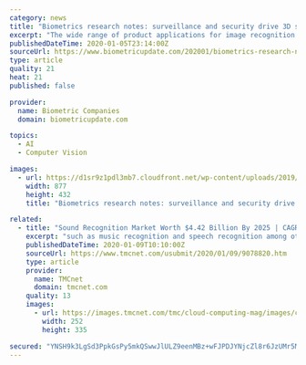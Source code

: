 ```yaml
---
category: news
title: "Biometrics research notes: surveillance and security drive 3D sensors, image and facial recognition markets"
excerpt: "The wide range of product applications for image recognition is expected to boost market growth. The “Image recognition market…” report covers facial recognition, object recognition, pattern recognition, and optical character recognition, and predicts a 19.6 percent CAGR from $20.19 billion in 2018. An increasing number of products in the ..."
publishedDateTime: 2020-01-05T23:14:00Z
sourceUrl: https://www.biometricupdate.com/202001/biometrics-research-notes-surveillance-and-security-drive-3d-sensors-image-and-facial-recognition-markets
type: article
quality: 21
heat: 21
published: false

provider:
  name: Biometric Companies
  domain: biometricupdate.com

topics:
  - AI
  - Computer Vision

images:
  - url: https://d1sr9z1pdl3mb7.cloudfront.net/wp-content/uploads/2019/10/30130121/facial-biometrics-and-other-visual-intelligence-capabilities-in-smart-city-systems.jpg
    width: 877
    height: 432
    title: "Biometrics research notes: surveillance and security drive 3D sensors, image and facial recognition markets"

related:
  - title: "Sound Recognition Market Worth $4.42 Billion By 2025 | CAGR: 75.8%: Grand View Research, Inc."
    excerpt: "such as music recognition and speech recognition among others. Increasing adoption across applications such as for monitoring and surveillance system for automatic alarm detection and rising use in smart safety solutions are the factors expected to drive the market growth. Other factors, such as increasing adoption of advanced technologies ..."
    publishedDateTime: 2020-01-09T10:10:00Z
    sourceUrl: https://www.tmcnet.com/usubmit/2020/01/09/9078820.htm
    type: article
    provider:
      name: TMCnet
      domain: tmcnet.com
    quality: 13
    images:
      - url: https://images.tmcnet.com/tmc/cloud-computing-mag/images/cloud-computing-0515-cover.jpg
        width: 252
        height: 335

secured: "YNSH9k3LgSd3PpkGsPy5mkQSwwJlULZ9eenMBz+wFJPDJYNjcZl8r6JzUMr5MdJXcsorfcxLMrd4NvEEoHCERhCTCKd0SrifCMTvw7BlDrINKlcMWRv72onGlbNraBzbJ+gcG/QQYqX86LzOAc2qKRORJaNpUxamR1bMscqs6D8rSy8zUu4zaMkNRVo4JgxwnA2MDeAMQt1Y9XdKmFqR55MNC/qqcOPDmj75wwFsfNaphZ7FDgAzNMO+Kbg1X9Nxn623vS2uFsvogWDsUrHNjQ1rVeoM8XRcFfTxqdkYKhBsy2ii6WLChkst9HCzxPhNwPZj/a8jbMojFc/J/6Dlw3pGI/Otro8IQySmxBzmkt3L1iPj1KtG5AqEnvF4HFbVgFUXvQuWFiXxP9Ay/op2yVIBaKvGcaFnKMPLBqKUcUqvDj3VnsWPggQlD1X9D65rEcNDcIbDTDaQunxmM/M7fw==;IP7geEafx4mOdpriMXa6VQ=="
---
```


